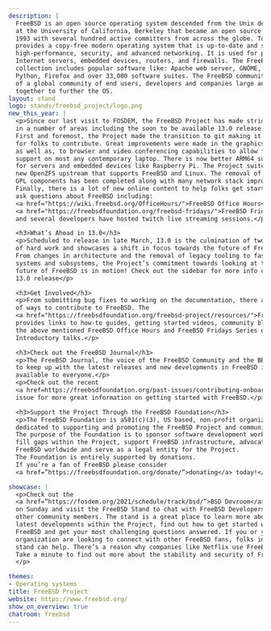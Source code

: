 ```yaml
---
description: |
  FreeBSD is an open source operating system descended from the Unix developed
  at the University of California, Berkeley that became an open source project in
  1993 with several hundred active committers from across the globe. Today, FreeBSD
  provides a copy-free modern operating system that is up-to-date and scalable, offers
  high-performance, security, and advanced networking. It is used for personal workstations,
  Internet servers, embedded devices, routers, and firewalls. The FreeBSD packages
  collection includes popular software like: Apache web server, GNOME, KDE, X.org,
  Python, Firefox and over 33,000 software suites. The FreeBSD community is comprised
  of a global community of end users, developers and companies large and small working
  together to further the OS.
layout: stand
logo: stands/freebsd_project/logo.png
new_this_year: |
  <p>Since our last visit to FOSDEM, the FreeBSD Project has made strides
  in a number of areas including the soon to be available 13.0 release.
  First and foremost, the Project made the transition to git making it easier
  for folks to contribute. Great improvements were made in the graphics stack,
  as well as, to browser and video conferencing capabilities to allow for
  support on most any contemporary laptop. There is now better ARM64 support
  for servers and embedded devices like Raspberry Pi. The Project switched to a
  new OpenZFS upstream that supports FreeBSD and Linux. The removal of obsolete
  GPL components has been completed along with many network stack improvements.
  Finally, there is a lot of new online content to help folks get started and
  ask questions about FreeBSD including:
  <a href="https://wiki.freebsd.org/OfficeHours/">FreeBSD Office Hours</a>,
  <a href="https://freebsdfoundation.org/freebsd-fridays/">FreeBSD Fridays</a>,
  and several developers have hosted twitch live streaming sessions.</p>

  <h3>What’s Ahead in 13.0</h3>
  <p>Scheduled to release in late March, 13.0 is the culmination of two years
  of hard work and showcases a shift in focus towards the future of FreeBSD.
  From changes in architecture and the removal of legacy tooling to faster
  systems and subsystems, the Project’s commitment towards looking at the
  future of FreeBSD is in motion! Check out the sidebar for more info on the
  13.0 release</p>

  <h3>Get Involved</h3>
  <p>From submitting bug fixes to working on the documentation, there are a lot
  of ways to contribute to FreeBSD. The
  <a href="https://freebsdfoundation.org/freebsd-project/resources/">FreeBSD Resources Page</a>
  provides links to how-to guides, getting started videos, community blogs, and
  the above mentioned FreeBSD Office Hours and FreeBSD Fridays Series of
  Introductory talks.</p>

  <h3>Check out the FreeBSD Journal</h3>
  <p>The FreeBSD Journal, the voice of the FreeBSD Community and the BEST way
  to keep up with the latest releases and new developments in FreeBSD is openly
  available to everyone.</p>
  <p>Check out the recent
  <a href=https://freebsdfoundation.org/past-issues/contributing-onboarding/”>Contributing and Onboarding</a>
  issue for more great information on getting started with FreeBSD.</p>

  <h3>Support the Project Through the FreeBSD Foundation</h3>
  <p>The FreeBSD Foundation is a501(c)(3), US based, non-profit organization
  dedicated to supporting and promoting the FreeBSD Project and community.
  The purpose of the Foundation is to sponsor software development work and
  fill gaps within the Project, support FreeBSD infrastructure, advocate for
  FreeBSD worldwide and serve as a legal entity for the Project.
  The Foundation is entirely supported by donations.
  If you’re a fan of FreeBSD please consider
  <a href=”https://freebsdfoundation.org/donate/”>donating</a> today!</p>

showcase: |
  <p>Check out the
  <a href=”https://fosdem.org/2021/schedule/track/bsd/”>BSD Devroom</a>
  on Sunday and visit the FreeBSD Stand to chat with FreeBSD Developers and
  other community members. The stand is a great place to learn more about the
  latest developments within the Project, find out how to get started with
  FreeBSD and get your most challenging questions answered. If you or your
  organization are looking to connect with other FreeBSD fans, folks in the
  stand can help. There’s a reason why companies like Netflix use FreeBSD.
  Take a minute to find out more about the stability and security of FreeBSD.
  </p>

themes:
- Operating systems
title: FreeBSD Project
website: https://www.freebsd.org/
show_on_overview: true
chatroom: freebsd
---
```



